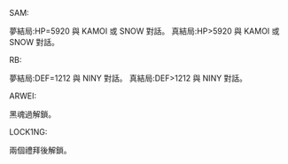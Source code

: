 SAM:

夢結局:HP=5920 與 KAMOI 或 SNOW 對話。
真結局:HP>5920 與 KAMOI 或 SNOW 對話。

RB:

夢結局:DEF=1212 與 NINY 對話。
真結局:DEF>1212 與 NINY 對話。

ARWEI:

黑魂過解鎖。

LOCK1NG:

兩個禮拜後解鎖。
